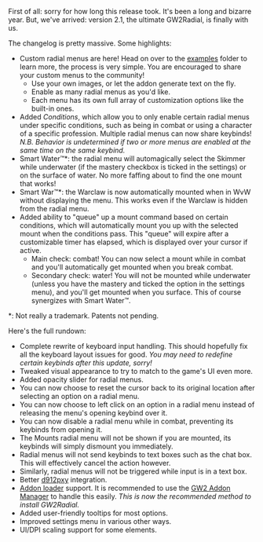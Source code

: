 First of all: sorry for how long this release took. It's been a long and bizarre year. But, we've arrived: version 2.1, the ultimate GW2Radial, is finally with us.

The changelog is pretty massive. Some highlights:
* Custom radial menus are here! Head on over to the [examples](https://github.com/Friendly0Fire/GW2Radial/tree/master/custom_examples) folder to learn more, the process is very simple. You are encouraged to share your custom menus to the community!
    * Use your own images, or let the addon generate text on the fly.
    * Enable as many radial menus as you'd like.
    * Each menu has its own full array of customization options like the built-in ones.
* Added *Conditions*, which allow you to only enable certain radial menus under specific conditions, such as being in combat or using a character of a specific profession. Multiple radial menus can now share keybinds! *N.B. Behavior is undetermined if two or more menus are enabled at the same time on the same keybind.*
* Smart Water™\*: the radial menu will automagically select the Skimmer while underwater (if the mastery checkbox is ticked in the settings) or on the surface of water. No more faffing about to find the one mount that works!
* Smart War™\*: the Warclaw is now automatically mounted when in WvW without displaying the menu. This works even if the Warclaw is hidden from the radial menu.
* Added ability to "queue" up a mount command based on certain conditions, which will automatically mount you up with the selected mount when the conditions pass. This "queue" will expire after a customizable timer has elapsed, which is displayed over your cursor if active.
   * Main check: combat! You can now select a mount while in combat and you'll automatically get mounted when you break combat.
   * Secondary check: water! You will not be mounted while underwater (unless you have the mastery and ticked the option in the settings menu), and you'll get mounted when you surface. This of course synergizes with Smart Water™.

*: Not really a trademark. Patents not pending.

Here's the full rundown:
* Complete rewrite of keyboard input handling. This should hopefully fix all the keyboard layout issues for good. *You may need to redefine certain keybinds after this update, sorry!*
* Tweaked visual appearance to try to match to the game's UI even more.
* Added opacity slider for radial menus.
* You can now choose to reset the cursor back to its original location after selecting an option on a radial menu.
* You can now choose to left click on an option in a radial menu instead of releasing the menu's opening keybind over it.
* You can now disable a radial menu while in combat, preventing its keybinds from opening it.
* The Mounts radial menu will not be shown if you are mounted, its keybinds will simply dismount you immediately.
* Radial menus will not send keybinds to text boxes such as the chat box. This will effectively cancel the action however.
* Similarly, radial menus will not be triggered while input is in a text box.
* Better [d912pxy](https://github.com/megai2/d912pxy) integration.
* [Addon loader](https://github.com/gw2-addon-loader) support. It is recommended to use the [GW2 Addon Manager](https://github.com/gw2-addon-loader/GW2-Addon-Manager) to handle this easily. *This is now the recommended method to install GW2Radial.*
* Added user-friendly tooltips for most options.
* Improved settings menu in various other ways.
* UI/DPI scaling support for some elements.